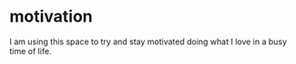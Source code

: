 # motivation
I am using this space to try and stay motivated doing what I love in a busy time of life.
